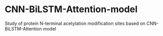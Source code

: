 # CNN-BiLSTM-Attention-model
Study of protein N-terminal acetylation modification sites based on CNN-BiLSTM-Attention model
